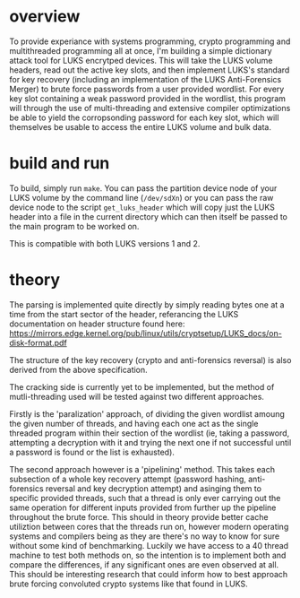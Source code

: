 # overview
To provide experiance with systems programming, crypto programming and multithreaded programming all at once, I'm building a simple dictionary attack tool for LUKS encrytped devices. This will take the LUKS volume headers, read out the active key slots, and then implement LUKS's standard for key recovery (including an implementation of the LUKS Anti-Forensics Merger) to brute force passwords from a user provided wordlist. For every key slot containing a weak password provided in the wordlist, this program will through the use of multi-threading and extensive compiler optimizations be able to yield the corropsonding password for each key slot, which will themselves be usable to access the entire LUKS volume and bulk data. 

# build and run
To build, simply run `make`. You can pass the partition device node of your LUKS volume by the command line (`/dev/sdXn`) or you can pass the raw device node to the script `get_luks_header` which will copy just the LUKS header into a file in the current directory which can then itself be passed to the main program to be worked on. 

This is compatible with both LUKS versions 1 and 2. 

# theory
The parsing is implemented quite directly by simply reading bytes one at a time from the start sector of the header, referancing the LUKS documentation on header structure found here: https://mirrors.edge.kernel.org/pub/linux/utils/cryptsetup/LUKS_docs/on-disk-format.pdf

The structure of the key recovery (crypto and anti-forensics reversal) is also derived from the above specification. 

The cracking side is currently yet to be implemented, but the method of mutli-threading used will be tested against two different approaches. 

Firstly is the 'paralization' approach, of dividing the given wordlist amoung the given number of threads, and having each one act as the single threaded program within their section of the wordlist (ie, taking a password, attempting a decryption with it and trying the next one if not successful until a password is found or the list is exhausted).

The second approach however is a 'pipelining' method. This takes each subsection of a whole key recovery attempt (password hashing, anti-forensics reversal and key decryption attempt) and asinging them to specific provided threads, such that a thread is only ever carrying out the same operation for different inputs provided from further up the pipeline throughout the brute force. This should in theory provide better cache utiliztion between cores that the threads run on, however modern operating systems and compilers being as they are there's no way to know for sure without some kind of benchmarking. Luckily we have access to a 40 thread machine to test both methods on, so the intention is to implement both and compare the differences, if any significant ones are even observed at all. This should be interesting research that could inform how to best approach brute forcing convoluted crypto systems like that found in LUKS.
